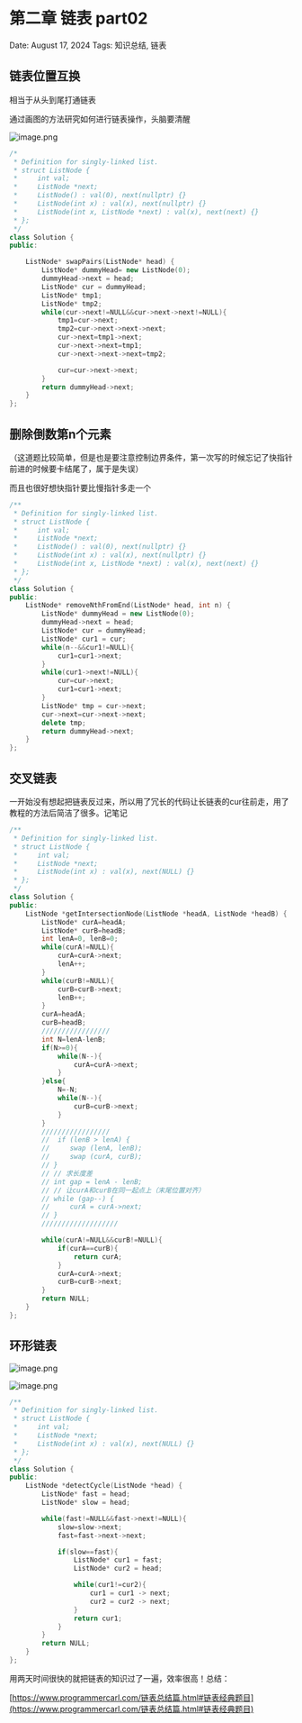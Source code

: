 # 第二章 链表 part02

Date: August 17, 2024
Tags: 知识总结, 链表

## 链表位置互换

相当于从头到尾打通链表

通过画图的方法研究如何进行链表操作，头脑要清醒

![image.png](%E7%AC%AC%E4%BA%8C%E7%AB%A0%20%E9%93%BE%E8%A1%A8%20part02%20d726538066a946daab5037d1fe3c4722/image.png)

```cpp
/*
 * Definition for singly-linked list.
 * struct ListNode {
 *     int val;
 *     ListNode *next;
 *     ListNode() : val(0), next(nullptr) {}
 *     ListNode(int x) : val(x), next(nullptr) {}
 *     ListNode(int x, ListNode *next) : val(x), next(next) {}
 * };
 */
class Solution {
public:

    ListNode* swapPairs(ListNode* head) {
        ListNode* dummyHead= new ListNode(0);
        dummyHead->next = head;
        ListNode* cur = dummyHead;
        ListNode* tmp1;
        ListNode* tmp2;
        while(cur->next!=NULL&&cur->next->next!=NULL){
            tmp1=cur->next;
            tmp2=cur->next->next->next;
            cur->next=tmp1->next;
            cur->next->next=tmp1;
            cur->next->next->next=tmp2;

            cur=cur->next->next;
        }
        return dummyHead->next;
    }
};
```

## 删除倒数第n个元素

（这道题比较简单，但是也是要注意控制边界条件，第一次写的时候忘记了快指针前进的时候要卡结尾了，属于是失误）

而且也很好想快指针要比慢指针多走一个

```cpp
/**
 * Definition for singly-linked list.
 * struct ListNode {
 *     int val;
 *     ListNode *next;
 *     ListNode() : val(0), next(nullptr) {}
 *     ListNode(int x) : val(x), next(nullptr) {}
 *     ListNode(int x, ListNode *next) : val(x), next(next) {}
 * };
 */
class Solution {
public:
    ListNode* removeNthFromEnd(ListNode* head, int n) {
        ListNode* dummyHead = new ListNode(0);
        dummyHead->next = head;
        ListNode* cur = dummyHead;
        ListNode* cur1 = cur;
        while(n--&&cur1!=NULL){
            cur1=cur1->next;
        }
        while(cur1->next!=NULL){
            cur=cur->next;
            cur1=cur1->next;
        }
        ListNode* tmp = cur->next;
        cur->next=cur->next->next;
        delete tmp;
        return dummyHead->next;
    }
};
```

## 交叉链表

一开始没有想起把链表反过来，所以用了冗长的代码让长链表的cur往前走，用了教程的方法后简洁了很多。记笔记

```cpp
/**
 * Definition for singly-linked list.
 * struct ListNode {
 *     int val;
 *     ListNode *next;
 *     ListNode(int x) : val(x), next(NULL) {}
 * };
 */
class Solution {
public:
    ListNode *getIntersectionNode(ListNode *headA, ListNode *headB) {
        ListNode* curA=headA;
        ListNode* curB=headB;
        int lenA=0, lenB=0;
        while(curA!=NULL){
            curA=curA->next;
            lenA++;
        }
        while(curB!=NULL){
            curB=curB->next;
            lenB++;
        }
        curA=headA;
        curB=headB;
        /////////////////
        int N=lenA-lenB;
        if(N>=0){
            while(N--){
                curA=curA->next;
            }
        }else{
            N=-N;
            while(N--){
                curB=curB->next;
            }
        }
        /////////////////
        //  if (lenB > lenA) {
        //     swap (lenA, lenB);
        //     swap (curA, curB);
        // }
        // // 求长度差
        // int gap = lenA - lenB;
        // // 让curA和curB在同一起点上（末尾位置对齐）
        // while (gap--) {
        //     curA = curA->next;
        // }
        ///////////////////

        while(curA!=NULL&&curB!=NULL){
            if(curA==curB){
                return curA;
            }
            curA=curA->next;
            curB=curB->next;
        }
        return NULL;
    }
};
```

## 环形链表

![image.png](%E7%AC%AC%E4%BA%8C%E7%AB%A0%20%E9%93%BE%E8%A1%A8%20part02%20d726538066a946daab5037d1fe3c4722/image%201.png)

![image.png](%E7%AC%AC%E4%BA%8C%E7%AB%A0%20%E9%93%BE%E8%A1%A8%20part02%20d726538066a946daab5037d1fe3c4722/image%202.png)

```cpp
/**
 * Definition for singly-linked list.
 * struct ListNode {
 *     int val;
 *     ListNode *next;
 *     ListNode(int x) : val(x), next(NULL) {}
 * };
 */
class Solution {
public:
    ListNode *detectCycle(ListNode *head) {
        ListNode* fast = head;
        ListNode* slow = head;

        while(fast!=NULL&&fast->next!=NULL){
            slow=slow->next;
            fast=fast->next->next;

            if(slow==fast){
                ListNode* cur1 = fast;
                ListNode* cur2 = head;

                while(cur1!=cur2){
                    cur1 = cur1 -> next;
                    cur2 = cur2 -> next;
                }
                return cur1;   
            }
        }
        return NULL;
    }
};
```

用两天时间很快的就把链表的知识过了一遍，效率很高！总结：

[https://www.programmercarl.com/链表总结篇.html#链表经典题目](https://www.programmercarl.com/链表总结篇.html#链表经典题目)